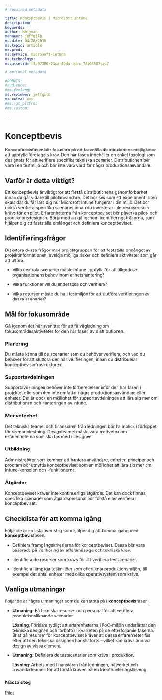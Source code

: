 ```yaml
---
# required metadata

title: Konceptbevis | Microsoft Intune
description:
keywords:
author: Nbigman
manager: jeffgilb
ms.date: 04/28/2016
ms.topic: article
ms.prod:
ms.service: microsoft-intune
ms.technology:
ms.assetid: f3c97380-23ca-40da-acbc-78108507cad7

# optional metadata

#ROBOTS:
#audience:
#ms.devlang:
ms.reviewer: jeffgilb
ms.suite: ems
#ms.tgt_pltfrm:
#ms.custom:

---
```


# Konceptbevis
Konceptbevisfasen bör fokusera på att fastställa distributionens möjligheter att uppfylla företagets krav. Den här fasen innehåller en enkel topologi som designats för att verifiera specifika tekniska scenarier.  Distributionen bör vara i en testmiljö och bör inte vara värd för några produktionsanvändare.

## Varför är detta viktigt?
Ett konceptbevis är viktigt för att förstå distributionens genomförbarhet innan du går vidare till pilotanvändare. Det bör ses som ett experiment i liten skala där du får lära dig hur Microsoft Intune fungerar i din miljö. Det bör också verifiera specifika scenarier innan du investerar i de resurser som krävs för en pilot. Erfarenheterna från konceptbeviset bör påverka pilot- och produktionsdesignen.
Börja med att gå igenom identifieringsfrågorna, som hjälper dig att fastställa omfånget och definiera konceptbeviset.

## Identifieringsfrågor
Diskutera dessa frågor med projektgruppen för att fastställa omfånget av projektinformationen, avslöja möjliga risker och definiera aktiviteter som går att utföra.

-   Vilka centrala scenarier måste Intune uppfylla för att tillgodose organisationens behov inom enhetshantering?

-   Vilka funktioner vill du undersöka och verifiera?

-   Vilka resurser måste du ha i testmiljön för att slutföra verifieringen av dessa scenarier?

## Mål för fokusområde
Gå igenom det här avsnittet för att få vägledning om fokusområdesaktiviteter för den här fasen av distributionen.

### Planering
Du måste känna till de scenarier som du behöver verifiera, och vad du behöver för att slutföra den här verifieringen, innan du distribuerar konceptbevisinfrastrukturen.

### Supportavdelningen
Supportavdelningen behöver inte förberedelser inför den här fasen i projektet eftersom den inte omfattar några produktionsanvändare eller enheter. Det är dock en möjlighet för supportavdelningen att lära sig mer om distributionen och hanteringen av Intune.

### Medvetenhet
Det tekniska teamet och finansiären från ledningen bör ha inblick i förloppet för scenariotestning. Designteamet måste vara medvetna om erfarenheterna som ska tas med i designen.

### Utbildning
Administratörer som kommer att hantera användare, enheter, principer och program bör utnyttja konceptbeviset som en möjlighet att lära sig mer om Intune-konsolen och -funktionerna.

### Åtgärder
Konceptbeviset kräver inte kontinuerliga åtgärder. Det kan dock finnas specifika scenarier som åtgärdspersonal bör förstå eller verifiera i konceptbeviset.

## Checklista för att komma igång
Följande är en lista över steg som hjälper dig att komma igång med **konceptbevis**fasen.

-   Definiera framgångskriterierna för konceptbeviset. Dessa bör vara baserade på verifiering av affärsmässiga och tekniska krav.

-   Identifiera de resurser som krävs för att verifiera testscenarier.

-   Identifiera lämpliga testmiljöer som efterliknar produktionsmiljön, till exempel det antal enheter med olika operativsystem som krävs.

## Vanliga utmaningar
Följande är några utmaningar som du kan stöta på i **konceptbevis**fasen.

-   **Utmaning:** Få tekniska resurser och personal för att verifiera produktionsliknande scenarier.

    **Lösning:** Förklara tydligt att erfarenheterna i PoC-miljön underlättar den tekniska designen och förbättrar kvaliteten på de efterföljande faserna. Brist på resurser för konceptbeviset kräver att dessa erfarenheter fås efter att den tekniska designen har slutförts – vilket kan kräva ändrad design av vissa element.

-   **Utmaning:** Definiera de testscenarier som krävs i produktion.

    **Lösning:** Arbeta med finansiären från ledningen, nätverket och användarteamen för att förstå kraven på en klienthanteringslösning.

### Nästa steg
[Pilot](pilot.md)


<!--HONumber=May16_HO2-->


